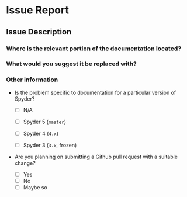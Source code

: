 # Issue Report

<!--- **PLEASE NOTE:** This is the issue tracker for Spyder's documentation, not problems with the Spyder application itself nor general help with Spyder. For that, please see the main Spyder repo: <https://github.com/spyder-ide/spyder> . --->

<!--- Please make sure you fill out this template completely so we can find and fix your issue. Otherwise, it may be closed. Thanks! --->


## Issue Description

<!--- Describe the issue you've found with the documentation. --->




### Where is the relevant portion of the documentation located?

<!--- Identify the word, line, section, or file this change pertains to. --->




### What would you suggest it be replaced with?

<!--- Please be as specific as you can. --->




### Other information

* Is the problem specific to documentation for a particular version of Spyder?

    * [ ] N/A
    * [ ] Spyder 5 (``master``)
    * [ ] Spyder 4 (``4.x``)
    * [ ] Spyder 3 (``3.x``, frozen)


* Are you planning on submitting a Github pull request with a suitable change?

    * [ ] Yes
    * [ ] No
    * [ ] Maybe so

